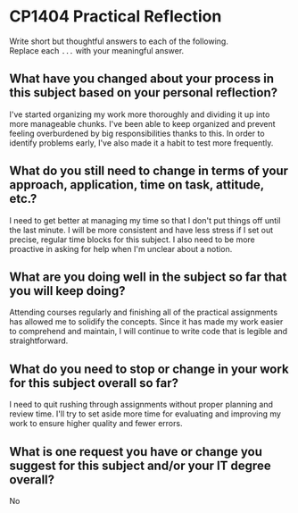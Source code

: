 # CP1404 Practical Reflection

Write short but thoughtful answers to each of the following.  
Replace each `...` with your meaningful answer.

## What have you changed about your process in this subject based on your personal reflection?

I've started organizing my work more thoroughly and dividing it up into more manageable chunks. I've been able to keep organized and prevent feeling overburdened by big responsibilities thanks to this. In order to identify problems early, I've also made it a habit to test more frequently.

## What do you still need to change in terms of your approach, application, time on task, attitude, etc.?

I need to get better at managing my time so that I don't put things off until the last minute. I will be more consistent and have less stress if I set out precise, regular time blocks for this subject. I also need to be more proactive in asking for help when I'm unclear about a notion.

## What are you doing well in the subject so far that you will keep doing?

Attending courses regularly and finishing all of the practical assignments has allowed me to solidify the concepts. Since it has made my work easier to comprehend and maintain, I will continue to write code that is legible and straightforward.

## What do you need to stop or change in your work for this subject overall so far?

I need to quit rushing through assignments without proper planning and review time. I'll try to set aside more time for evaluating and improving my work to ensure higher quality and fewer errors.

## What is one request you have or change you suggest for this subject and/or your IT degree overall?

No


